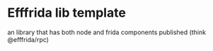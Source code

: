 # Efffrida lib template

an library that has both node and frida components published (think @efffrida/rpc)

